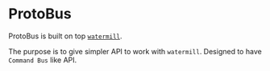 # ProtoBus

ProtoBus is built on top [`watermill`](https://github.com/ThreeDotsLabs/watermill).

The purpose is to give simpler API to work with `watermill`. Designed to have `Command Bus` like API.
